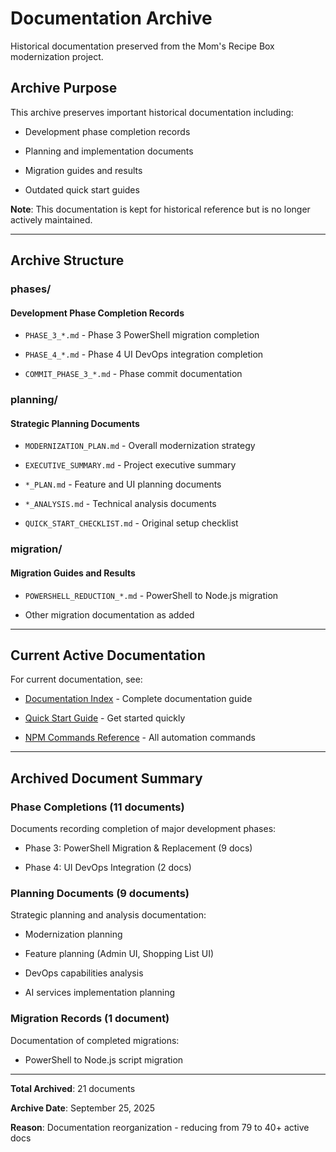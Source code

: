 ﻿# Documentation Archive

Historical documentation preserved from the Mom's Recipe Box modernization project.

## Archive Purpose

This archive preserves important historical documentation including:

- Development phase completion records

- Planning and implementation documents

- Migration guides and results

- Outdated quick start guides

**Note**: This documentation is kept for historical reference but is no longer actively maintained.

---

## Archive Structure

### phases/

#### Development Phase Completion Records

- `PHASE_3_*.md` - Phase 3 PowerShell migration completion

- `PHASE_4_*.md` - Phase 4 UI DevOps integration completion

- `COMMIT_PHASE_3_*.md` - Phase commit documentation

### planning/

#### Strategic Planning Documents

- `MODERNIZATION_PLAN.md` - Overall modernization strategy

- `EXECUTIVE_SUMMARY.md` - Project executive summary

- `*_PLAN.md` - Feature and UI planning documents

- `*_ANALYSIS.md` - Technical analysis documents

- `QUICK_START_CHECKLIST.md` - Original setup checklist

### migration/

#### Migration Guides and Results

- `POWERSHELL_REDUCTION_*.md` - PowerShell to Node.js migration

- Other migration documentation as added

---

## Current Active Documentation

For current documentation, see:

- [Documentation Index](../DOCUMENTATION_INDEX.md) - Complete documentation guide

- [Quick Start Guide](../QUICK_START_GUIDE.md) - Get started quickly

- [NPM Commands Reference](../NPM_COMMANDS.md) - All automation commands

---

## Archived Document Summary

### Phase Completions (11 documents)

Documents recording completion of major development phases:

- Phase 3: PowerShell Migration & Replacement (9 docs)

- Phase 4: UI DevOps Integration (2 docs)

### Planning Documents (9 documents)

Strategic planning and analysis documentation:

- Modernization planning

- Feature planning (Admin UI, Shopping List UI)

- DevOps capabilities analysis

- AI services implementation planning

### Migration Records (1 document)

Documentation of completed migrations:

- PowerShell to Node.js script migration

---

**Total Archived**: 21 documents

**Archive Date**: September 25, 2025

**Reason**: Documentation reorganization - reducing from 79 to 40+ active docs
